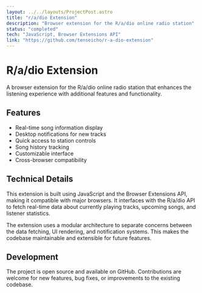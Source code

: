 ```yaml
---
layout: ../../layouts/ProjectPost.astro
title: "r/a/dio Extension"
description: "Browser extension for the R/a/dio online radio station"
status: "completed"
tech: "JavaScript, Browser Extensions API"
link: "https://github.com/tenseicho/r-a-dio-extension"
---
```


# R/a/dio Extension

A browser extension for the R/a/dio online radio station that enhances the listening experience with additional features and functionality.

## Features

- Real-time song information display
- Desktop notifications for new tracks
- Quick access to station controls
- Song history tracking
- Customizable interface
- Cross-browser compatibility

## Technical Details

This extension is built using JavaScript and the Browser Extensions API, making it compatible with major browsers. It interfaces with the R/a/dio API to fetch real-time data about currently playing tracks, upcoming songs, and listener statistics.

The extension uses a modular architecture to separate concerns between the data fetching, UI rendering, and notification systems. This makes the codebase maintainable and extensible for future features.

## Development

The project is open source and available on GitHub. Contributions are welcome for new features, bug fixes, or improvements to the existing codebase. 